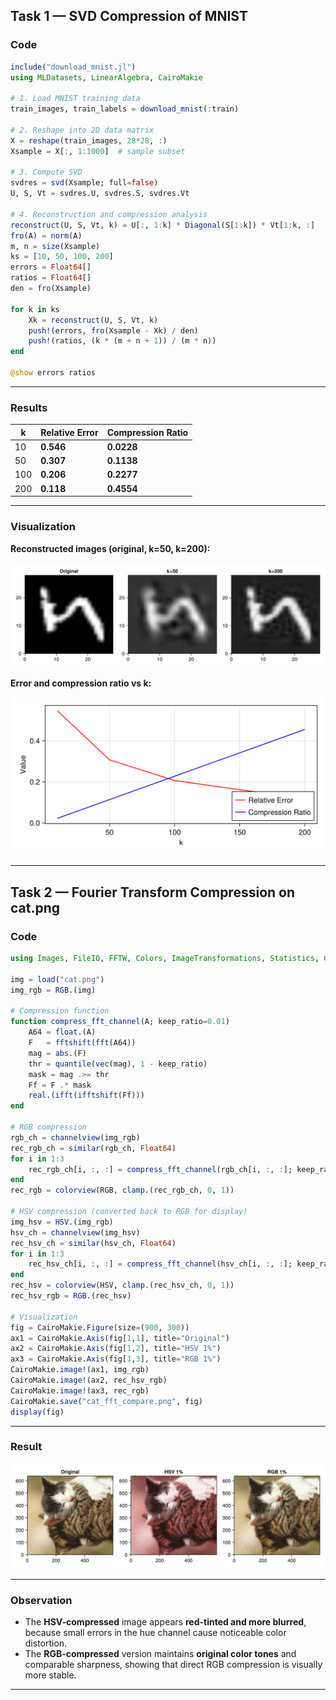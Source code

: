 ## **Task 1 — SVD Compression of MNIST**
### **Code**

```julia
include("download_mnist.jl")
using MLDatasets, LinearAlgebra, CairoMakie

# 1. Load MNIST training data
train_images, train_labels = download_mnist(:train)

# 2. Reshape into 2D data matrix
X = reshape(train_images, 28*28, :)
Xsample = X[:, 1:1000]  # sample subset

# 3. Compute SVD
svdres = svd(Xsample; full=false)
U, S, Vt = svdres.U, svdres.S, svdres.Vt

# 4. Reconstruction and compression analysis
reconstruct(U, S, Vt, k) = U[:, 1:k] * Diagonal(S[1:k]) * Vt[1:k, :]
fro(A) = norm(A)
m, n = size(Xsample)
ks = [10, 50, 100, 200]
errors = Float64[]
ratios = Float64[]
den = fro(Xsample)

for k in ks
    Xk = reconstruct(U, S, Vt, k)
    push!(errors, fro(Xsample - Xk) / den)
    push!(ratios, (k * (m + n + 1)) / (m * n))
end

@show errors ratios
```

---

### **Results**

| k   | Relative Error | Compression Ratio |
| --- | -------------- | ----------------- |
| 10  | **0.546**      | **0.0228**        |
| 50  | **0.307**      | **0.1138**        |
| 100 | **0.206**      | **0.2277**        |
| 200 | **0.118**      | **0.4554**        |

---

### **Visualization**

**Reconstructed images (original, k=50, k=200):**

![mnist\_svd\_compare.png](mnist_svd_compare.png)

**Error and compression ratio vs k:**

![mnist\_svd\_metrics.png](mnist_svd_metrics.png)

---

## **Task 2 — Fourier Transform Compression on cat.png**

### **Code**

```julia
using Images, FileIO, FFTW, Colors, ImageTransformations, Statistics, CairoMakie

img = load("cat.png")
img_rgb = RGB.(img)

# Compression function
function compress_fft_channel(A; keep_ratio=0.01)
    A64 = float.(A)
    F   = fftshift(fft(A64))
    mag = abs.(F)
    thr = quantile(vec(mag), 1 - keep_ratio)
    mask = mag .>= thr
    Ff = F .* mask
    real.(ifft(ifftshift(Ff)))
end

# RGB compression
rgb_ch = channelview(img_rgb)
rec_rgb_ch = similar(rgb_ch, Float64)
for i in 1:3
    rec_rgb_ch[i, :, :] = compress_fft_channel(rgb_ch[i, :, :]; keep_ratio=0.01)
end
rec_rgb = colorview(RGB, clamp.(rec_rgb_ch, 0, 1))

# HSV compression (converted back to RGB for display)
img_hsv = HSV.(img_rgb)
hsv_ch = channelview(img_hsv)
rec_hsv_ch = similar(hsv_ch, Float64)
for i in 1:3
    rec_hsv_ch[i, :, :] = compress_fft_channel(hsv_ch[i, :, :]; keep_ratio=0.01)
end
rec_hsv = colorview(HSV, clamp.(rec_hsv_ch, 0, 1))
rec_hsv_rgb = RGB.(rec_hsv)

# Visualization
fig = CairoMakie.Figure(size=(900, 300))
ax1 = CairoMakie.Axis(fig[1,1], title="Original")
ax2 = CairoMakie.Axis(fig[1,2], title="HSV 1%")
ax3 = CairoMakie.Axis(fig[1,3], title="RGB 1%")
CairoMakie.image!(ax1, img_rgb)
CairoMakie.image!(ax2, rec_hsv_rgb)
CairoMakie.image!(ax3, rec_rgb)
CairoMakie.save("cat_fft_compare.png", fig)
display(fig)
```

---

### **Result**

![cat\_fft\_compare.png](cat_fft_compare.png)

---

### **Observation**

* The **HSV-compressed** image appears **red-tinted and more blurred**, because small errors in the hue channel cause noticeable color distortion.
* The **RGB-compressed** version maintains **original color tones** and comparable sharpness, showing that direct RGB compression is visually more stable.

---
